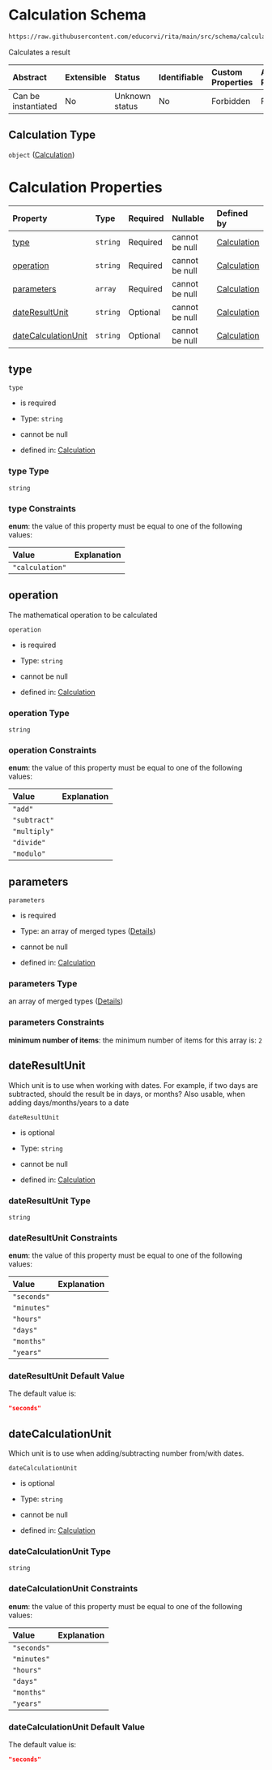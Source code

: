 # Calculation Schema

```txt
https://raw.githubusercontent.com/educorvi/rita/main/src/schema/calculation.json
```

Calculates a result

| Abstract            | Extensible | Status         | Identifiable | Custom Properties | Additional Properties | Access Restrictions | Defined In                                                                   |
| :------------------ | :--------- | :------------- | :----------- | :---------------- | :-------------------- | :------------------ | :--------------------------------------------------------------------------- |
| Can be instantiated | No         | Unknown status | No           | Forbidden         | Forbidden             | none                | [calculation.json](../../src/schema/calculation.json "open original schema") |

## Calculation Type

`object` ([Calculation](calculation.md))

# Calculation Properties

| Property                                    | Type     | Required | Nullable       | Defined by                                                                                                                                                                      |
| :------------------------------------------ | :------- | :------- | :------------- | :------------------------------------------------------------------------------------------------------------------------------------------------------------------------------ |
| [type](#type)                               | `string` | Required | cannot be null | [Calculation](calculation-properties-type.md "https://raw.githubusercontent.com/educorvi/rita/main/src/schema/calculation.json#/properties/type")                               |
| [operation](#operation)                     | `string` | Required | cannot be null | [Calculation](calculation-properties-operation.md "https://raw.githubusercontent.com/educorvi/rita/main/src/schema/calculation.json#/properties/operation")                     |
| [parameters](#parameters)                   | `array`  | Required | cannot be null | [Calculation](calculation-properties-parameters.md "https://raw.githubusercontent.com/educorvi/rita/main/src/schema/calculation.json#/properties/parameters")                   |
| [dateResultUnit](#dateresultunit)           | `string` | Optional | cannot be null | [Calculation](calculation-properties-dateresultunit.md "https://raw.githubusercontent.com/educorvi/rita/main/src/schema/calculation.json#/properties/dateResultUnit")           |
| [dateCalculationUnit](#datecalculationunit) | `string` | Optional | cannot be null | [Calculation](calculation-properties-datecalculationunit.md "https://raw.githubusercontent.com/educorvi/rita/main/src/schema/calculation.json#/properties/dateCalculationUnit") |

## type



`type`

*   is required

*   Type: `string`

*   cannot be null

*   defined in: [Calculation](calculation-properties-type.md "https://raw.githubusercontent.com/educorvi/rita/main/src/schema/calculation.json#/properties/type")

### type Type

`string`

### type Constraints

**enum**: the value of this property must be equal to one of the following values:

| Value           | Explanation |
| :-------------- | :---------- |
| `"calculation"` |             |

## operation

The mathematical operation to be calculated

`operation`

*   is required

*   Type: `string`

*   cannot be null

*   defined in: [Calculation](calculation-properties-operation.md "https://raw.githubusercontent.com/educorvi/rita/main/src/schema/calculation.json#/properties/operation")

### operation Type

`string`

### operation Constraints

**enum**: the value of this property must be equal to one of the following values:

| Value        | Explanation |
| :----------- | :---------- |
| `"add"`      |             |
| `"subtract"` |             |
| `"multiply"` |             |
| `"divide"`   |             |
| `"modulo"`   |             |

## parameters



`parameters`

*   is required

*   Type: an array of merged types ([Details](calculation-properties-parameters-items.md))

*   cannot be null

*   defined in: [Calculation](calculation-properties-parameters.md "https://raw.githubusercontent.com/educorvi/rita/main/src/schema/calculation.json#/properties/parameters")

### parameters Type

an array of merged types ([Details](calculation-properties-parameters-items.md))

### parameters Constraints

**minimum number of items**: the minimum number of items for this array is: `2`

## dateResultUnit

Which unit is to use when working with dates. For example, if two days are subtracted, should the result be in days, or months? Also usable, when adding days/months/years to a date

`dateResultUnit`

*   is optional

*   Type: `string`

*   cannot be null

*   defined in: [Calculation](calculation-properties-dateresultunit.md "https://raw.githubusercontent.com/educorvi/rita/main/src/schema/calculation.json#/properties/dateResultUnit")

### dateResultUnit Type

`string`

### dateResultUnit Constraints

**enum**: the value of this property must be equal to one of the following values:

| Value       | Explanation |
| :---------- | :---------- |
| `"seconds"` |             |
| `"minutes"` |             |
| `"hours"`   |             |
| `"days"`    |             |
| `"months"`  |             |
| `"years"`   |             |

### dateResultUnit Default Value

The default value is:

```json
"seconds"
```

## dateCalculationUnit

Which unit is to use when adding/subtracting number from/with dates.

`dateCalculationUnit`

*   is optional

*   Type: `string`

*   cannot be null

*   defined in: [Calculation](calculation-properties-datecalculationunit.md "https://raw.githubusercontent.com/educorvi/rita/main/src/schema/calculation.json#/properties/dateCalculationUnit")

### dateCalculationUnit Type

`string`

### dateCalculationUnit Constraints

**enum**: the value of this property must be equal to one of the following values:

| Value       | Explanation |
| :---------- | :---------- |
| `"seconds"` |             |
| `"minutes"` |             |
| `"hours"`   |             |
| `"days"`    |             |
| `"months"`  |             |
| `"years"`   |             |

### dateCalculationUnit Default Value

The default value is:

```json
"seconds"
```
